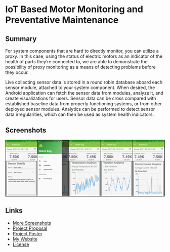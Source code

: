 # IoT Based Motor Monitoring and Preventative Maintenance

## Summary
For system components that are hard to directly monitor, you can utilize a proxy. In this case, using the status of electric motors as an indicator of the health of parts they’re connected to, we are able to demonstrate the possibility of proxy monitoring as a means of detecting problems before they occur. 

Live collecting sensor data is stored in a round robin database aboard each sensor module, attached to your system component. When desired, the Android application can fetch the sensor data from modules, analyze it, and create visualizations for users. Sensor data can be cross compared with established baseline data from properly functioning systems, or from other deployed sensor modules. Analytics can be performed to detect sensor data irregularities, which can then be used as system health indicators.

## Screenshots
![Screenshots](https://raw.githubusercontent.com/Phelps17/MotorMonitor/master/screenshots/banner.png)

## Links
* [More Screenshots](https://github.com/Phelps17/MotorMonitor/tree/master/screenshots "Screenshots")
* [Project Proposal](https://docs.google.com/presentation/d/1dB2Cu4snLe7U7Xoh8VDeEvALAdrJ39kFx2RURVxa3x0/edit?usp=sharing "Proposal")
* [Project Poster](http://www.iotcenter.wisc.edu/students/docs/Projects/0517/IoTCenter_0517_IoTMotorMonitoring.pdf "Poster")
* [My Website](http://phelps17.github.io/ "My Website")
* [License](https://raw.githubusercontent.com/Phelps17/MotorMonitor/master/LICENSE.txt "License")
